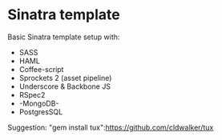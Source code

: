 Sinatra template
==========

Basic Sinatra template setup with:
 * SASS
 * HAML
 * Coffee-script
 * Sprockets 2 (asset pipeline)
 * Underscore & Backbone JS
 * RSpec2
 * -MongoDB-
 * PostgresSQL

 Suggestion: "gem install tux":https://github.com/cldwalker/tux